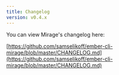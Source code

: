 ```yaml
---
title: Changelog
version: v0.4.x
---
```


You can view Mirage's changelog here:

[https://github.com/samselikoff/ember-cli-mirage/blob/master/CHANGELOG.md](https://github.com/samselikoff/ember-cli-mirage/blob/master/CHANGELOG.md)
